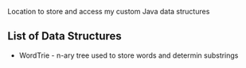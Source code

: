 Location to store and access my custom Java data structures

## List of Data Structures
* WordTrie - n-ary tree used to store words and determin substrings
